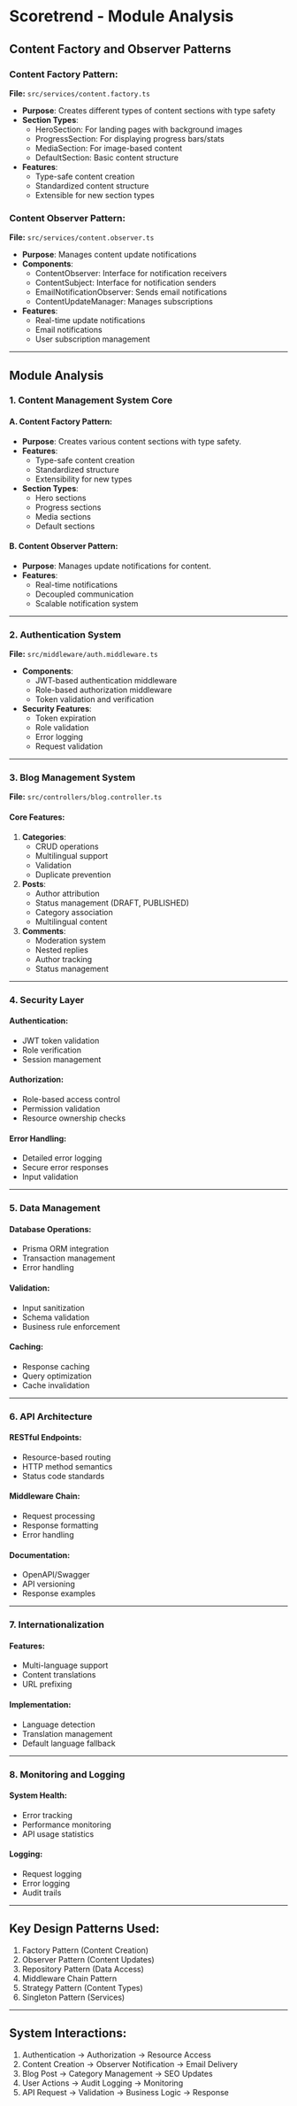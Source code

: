 # Scoretrend - Module Analysis

## Content Factory and Observer Patterns

### Content Factory Pattern:

**File:** `src/services/content.factory.ts`

-   **Purpose**: Creates different types of content sections with type safety
-   **Section Types**:
    -   HeroSection: For landing pages with background images
    -   ProgressSection: For displaying progress bars/stats
    -   MediaSection: For image-based content
    -   DefaultSection: Basic content structure
-   **Features**:
    -   Type-safe content creation
    -   Standardized content structure
    -   Extensible for new section types

### Content Observer Pattern:

**File:** `src/services/content.observer.ts`

-   **Purpose**: Manages content update notifications
-   **Components**:
    -   ContentObserver: Interface for notification receivers
    -   ContentSubject: Interface for notification senders
    -   EmailNotificationObserver: Sends email notifications
    -   ContentUpdateManager: Manages subscriptions
-   **Features**:
    -   Real-time update notifications
    -   Email notifications
    -   User subscription management

---

## Module Analysis

### 1. Content Management System Core

#### A. Content Factory Pattern:

-   **Purpose**: Creates various content sections with type safety.
-   **Features**:
    -   Type-safe content creation
    -   Standardized structure
    -   Extensibility for new types
-   **Section Types**:
    -   Hero sections
    -   Progress sections
    -   Media sections
    -   Default sections

#### B. Content Observer Pattern:

-   **Purpose**: Manages update notifications for content.
-   **Features**:
    -   Real-time notifications
    -   Decoupled communication
    -   Scalable notification system

---

### 2. Authentication System

**File:** `src/middleware/auth.middleware.ts`

-   **Components**:
    -   JWT-based authentication middleware
    -   Role-based authorization middleware
    -   Token validation and verification
-   **Security Features**:
    -   Token expiration
    -   Role validation
    -   Error logging
    -   Request validation

---

### 3. Blog Management System

**File:** `src/controllers/blog.controller.ts`

#### Core Features:

1. **Categories**:
    - CRUD operations
    - Multilingual support
    - Validation
    - Duplicate prevention
2. **Posts**:
    - Author attribution
    - Status management (DRAFT, PUBLISHED)
    - Category association
    - Multilingual content
3. **Comments**:
    - Moderation system
    - Nested replies
    - Author tracking
    - Status management

---

### 4. Security Layer

#### Authentication:

-   JWT token validation
-   Role verification
-   Session management

#### Authorization:

-   Role-based access control
-   Permission validation
-   Resource ownership checks

#### Error Handling:

-   Detailed error logging
-   Secure error responses
-   Input validation

---

### 5. Data Management

#### Database Operations:

-   Prisma ORM integration
-   Transaction management
-   Error handling

#### Validation:

-   Input sanitization
-   Schema validation
-   Business rule enforcement

#### Caching:

-   Response caching
-   Query optimization
-   Cache invalidation

---

### 6. API Architecture

#### RESTful Endpoints:

-   Resource-based routing
-   HTTP method semantics
-   Status code standards

#### Middleware Chain:

-   Request processing
-   Response formatting
-   Error handling

#### Documentation:

-   OpenAPI/Swagger
-   API versioning
-   Response examples

---

### 7. Internationalization

#### Features:

-   Multi-language support
-   Content translations
-   URL prefixing

#### Implementation:

-   Language detection
-   Translation management
-   Default language fallback

---

### 8. Monitoring and Logging

#### System Health:

-   Error tracking
-   Performance monitoring
-   API usage statistics

#### Logging:

-   Request logging
-   Error logging
-   Audit trails

---

## Key Design Patterns Used:

1. Factory Pattern (Content Creation)
2. Observer Pattern (Content Updates)
3. Repository Pattern (Data Access)
4. Middleware Chain Pattern
5. Strategy Pattern (Content Types)
6. Singleton Pattern (Services)

---

## System Interactions:

1. Authentication → Authorization → Resource Access
2. Content Creation → Observer Notification → Email Delivery
3. Blog Post → Category Management → SEO Updates
4. User Actions → Audit Logging → Monitoring
5. API Request → Validation → Business Logic → Response
